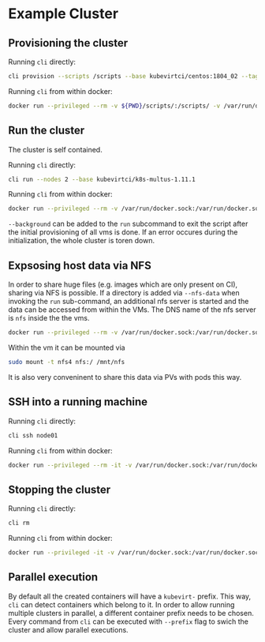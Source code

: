 # Example Cluster

## Provisioning the cluster

Running `cli` directly:

```bash
cli provision --scripts /scripts --base kubevirtci/centos:1804_02 --tag kubevirtci/k8s-multus-1.11.1
```

Running `cli` from within docker:

```bash
docker run --privileged --rm -v ${PWD}/scripts/:/scripts/ -v /var/run/docker.sock:/var/run/docker.sock kubevirtci/cli provision --scripts /scripts --base kubevirtci/centos:1804_02 --tag kubevirtci/k8s-multus-1.11.1 --k8s-version 1.11.1
```

## Run the cluster

The cluster is self contained.

Running `cli` directly:

```bash
cli run --nodes 2 --base kubevirtci/k8s-multus-1.11.1
```

Running `cli` from within docker:

```bash
docker run --privileged --rm -v /var/run/docker.sock:/var/run/docker.sock kubevirtci/cli:latest run --nodes 2 --base kubevirtci/k8s-multus-1.11.1
```

`--background` can be added to the `run` subcommand to exit the script after
the initial provisioning of all vms is done. If an error occures during the
initialization, the whole cluster is toren down.

## Expsosing host data via NFS

In order to share huge files (e.g. images which are only present on CI),
sharing via NFS is possible. If a directory is added via `--nfs-data` when
invoking the `run` sub-command, an additional nfs server is started and the data
can be accessed from within the VMs. The DNS name of the nfs server is `nfs`
inside the the vms.

```bash
docker run --privileged --rm -v /var/run/docker.sock:/var/run/docker.sock -v /nfs/data:/nfs/data kubevirtci/cli:latest run --nfs-data /nfs/data --nodes 2 --base kubevirtci/k8s-multus-1.11.1
```

Within the vm it can be mounted via

```bash
sudo mount -t nfs4 nfs:/ /mnt/nfs
```

It is also very conveninent to share this data via PVs with pods this way.

## SSH into a running machine

Running `cli` directly:

```bash
cli ssh node01
```

Running `cli` from within docker:

```bash
docker run --privileged --rm -it -v /var/run/docker.sock:/var/run/docker.sock kubevirtci/cli:latest ssh node01 
```
## Stopping the cluster

Running `cli` directly:

```bash
cli rm
```

Running `cli` from within docker:

```bash
docker run --privileged -it -v /var/run/docker.sock:/var/run/docker.sock kubevirtci/cli:latest rm 
```


## Parallel execution

By default all the created containers will have a `kubevirt-` prefix. This way,
`cli` can detect containers which belong to it. In order to allow running
multiple clusters in parallel, a different container prefix needs to be chosen.
Every command from `cli` can be executed with `--prefix` flag to swich the
cluster and allow parallel executions.
